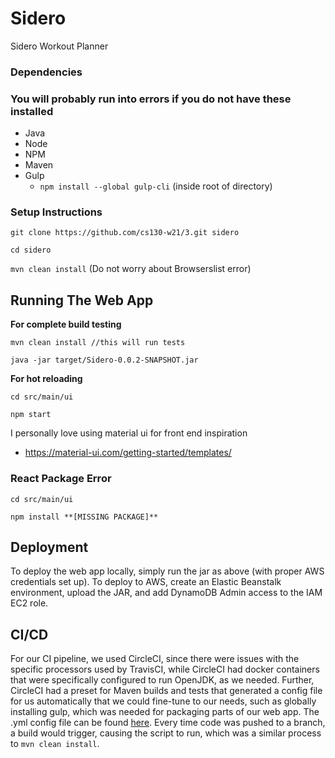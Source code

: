 # Sidero
Sidero Workout Planner

### Dependencies
### You will probably run into errors if you do not have these installed
- Java
- Node
- NPM
- Maven
- Gulp
    - `npm install --global gulp-cli` (inside root of directory)
### Setup Instructions

`git clone https://github.com/cs130-w21/3.git sidero`

`cd sidero`

`mvn clean install`
(Do not worry about Browserslist error)

## Running The Web App

**For complete build testing**

`mvn clean install //this will run tests`

`java -jar target/Sidero-0.0.2-SNAPSHOT.jar`

**For hot reloading**

`cd src/main/ui`

`npm start`

I personally love using material ui for front end inspiration
- https://material-ui.com/getting-started/templates/

### React Package Error

`cd src/main/ui`

`npm install **[MISSING PACKAGE]**`

## Deployment

To deploy the web app locally, simply run the jar as above (with proper AWS credentials set up).
To deploy to AWS, create an Elastic Beanstalk environment, upload the JAR, 
and add DynamoDB Admin access to the IAM EC2 role.

## CI/CD

For our CI pipeline, we used CircleCI, since there were issues with the specific processors used by TravisCI, 
while CircleCI had docker containers that were specifically configured to run OpenJDK, as we needed. 
Further, CircleCI had a preset for Maven builds and tests that generated a config file for us automatically 
that we could fine-tune to our needs, such as globally installing gulp, which was needed for packaging parts of our web app. 
The .yml config file can be found [here](https://github.com/cs130-w21/3/blob/master/.circleci/config.yml).
Every time code was pushed to a branch, a build would trigger, causing the script to run, which was a similar process to `mvn clean install`.
